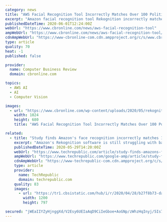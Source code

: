 ```yaml
---
category: news
title: "AWS Facial Recognition Tool Incorrectly Matches Over 100 Politicians With Criminals"
excerpt: "Amazon facial recognition tool Rekognition incorrectly matched over 100 UK and US politicians with police mugshots, tests found. re"
publishedDateTime: 2020-06-01T12:24:00Z
webUrl: "https://www.cbronline.com/news/aws-facial-recognition-tool"
ampWebUrl: "https://www.cbronline.com/news/aws-facial-recognition-tool/amp/"
cdnAmpWebUrl: "https://www-cbronline-com.cdn.ampproject.org/c/s/www.cbronline.com/news/aws-facial-recognition-tool/amp/"
type: article
quality: 70
heat: -1
published: false

provider:
  name: Computer Business Review
  domain: cbronline.com

topics:
  - AWS AI
  - AI
  - Computer Vision

images:
  - url: "https://www.cbronline.com/wp-content/uploads/2020/05/rekognition-1024x680.jpg"
    width: 1024
    height: 680
    title: "AWS Facial Recognition Tool Incorrectly Matches Over 100 Politicians With Criminals"

related:
  - title: "Study finds Amazon's face recognition incorrectly matches 105 US and UK politicians"
    excerpt: "Amazon's Rekognition software is still struggling with basic facial recognition, according to Comparitech, in a follow-up to an ACLU experiment."
    publishedDateTime: 2020-05-29T14:20:00Z
    webUrl: "https://www.techrepublic.com/article/study-finds-amazons-face-recognition-incorrectly-matches-105-us-and-uk-politicians/"
    ampWebUrl: "https://www.techrepublic.com/google-amp/article/study-finds-amazons-face-recognition-incorrectly-matches-105-us-and-uk-politicians/"
    cdnAmpWebUrl: "https://www-techrepublic-com.cdn.ampproject.org/c/s/www.techrepublic.com/google-amp/article/study-finds-amazons-face-recognition-incorrectly-matches-105-us-and-uk-politicians/"
    type: article
    provider:
      name: TechRepublic
      domain: techrepublic.com
    quality: 83
    images:
      - url: "https://tr1.cbsistatic.com/hub/i/r/2020/04/28/b27f8b73-da86-416d-96d9-0afaac4c2e15/resize/1200x/90102f6995c214b9720d28c40b5482a8/istock-1180918334.jpg"
        width: 1200
        height: 797

secured: "jWEaIIYZyHjnggXd/V2Esy6UEIaAqD9CiIeGboe+AoGNp/zWhzHqInyj/5Is7NlwC+JtF3Gwtf2XO5Xo5TSby12+1OJA0OQ5kIclZFAk1eiA0AqVgQhXAOjcTQvy2Drud6QSbUEdPwkcHBLNej4imkjmkyRnC/VjCxlf2HJk9Rd1yxXxrxIhlHvqrAZOgPNGKmus40E66mXCPMGGsb6FM0n9gKyQvt0CW7wDNP64Jb7/9XoZ8JWRtqBeN4NoL3Tl1+AREwLiKKpeWqXhq9aDq0NeJSp1fkM4jaseHkKPBhdAIlo8ga3JCnDewaGh06AP;ol20pS9O/d46Oh8vKHkGiA=="
---
```


